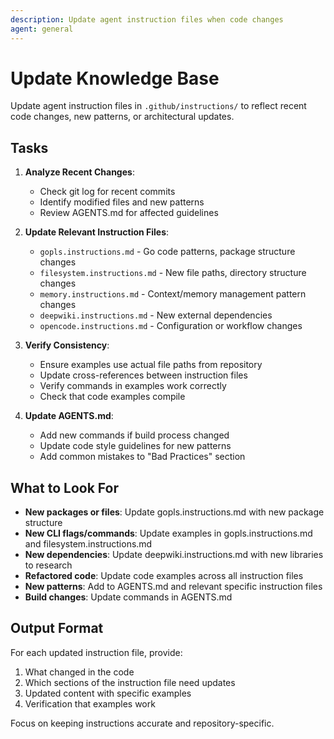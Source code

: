 ```yaml
---
description: Update agent instruction files when code changes
agent: general
---
```


# Update Knowledge Base

Update agent instruction files in `.github/instructions/` to reflect recent code changes, new patterns, or architectural updates.

## Tasks

1. **Analyze Recent Changes**:
   - Check git log for recent commits
   - Identify modified files and new patterns
   - Review AGENTS.md for affected guidelines

2. **Update Relevant Instruction Files**:
   - `gopls.instructions.md` - Go code patterns, package structure changes
   - `filesystem.instructions.md` - New file paths, directory structure changes
   - `memory.instructions.md` - Context/memory management pattern changes
   - `deepwiki.instructions.md` - New external dependencies
   - `opencode.instructions.md` - Configuration or workflow changes

3. **Verify Consistency**:
   - Ensure examples use actual file paths from repository
   - Update cross-references between instruction files
   - Verify commands in examples work correctly
   - Check that code examples compile

4. **Update AGENTS.md**:
   - Add new commands if build process changed
   - Update code style guidelines for new patterns
   - Add common mistakes to "Bad Practices" section

## What to Look For

- **New packages or files**: Update gopls.instructions.md with new package structure
- **New CLI flags/commands**: Update examples in gopls.instructions.md and filesystem.instructions.md
- **New dependencies**: Update deepwiki.instructions.md with new libraries to research
- **Refactored code**: Update code examples across all instruction files
- **New patterns**: Add to AGENTS.md and relevant specific instruction files
- **Build changes**: Update commands in AGENTS.md

## Output Format

For each updated instruction file, provide:
1. What changed in the code
2. Which sections of the instruction file need updates
3. Updated content with specific examples
4. Verification that examples work

Focus on keeping instructions accurate and repository-specific.
